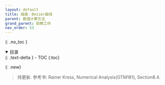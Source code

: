 ```yaml
---
layout: default
title: 插值：Bezier曲线
parent: 数值计算方法
grand_parent: 助教工作
nav_order: 53
---
```


{: .no_toc }

<details open markdown="block">
  <summary>
    目录
  </summary>
  {: .text-delta }
- TOC
{:toc}
</details>

{: .new}
> 待更新. 参考书: Rainer Kress, Numerical Analysis(GTM181), Section8.4.

